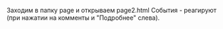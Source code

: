 Заходим в папку page и открываем page2.html
 События - реагируют (при нажатии на комменты и "Подробнее" слева).
